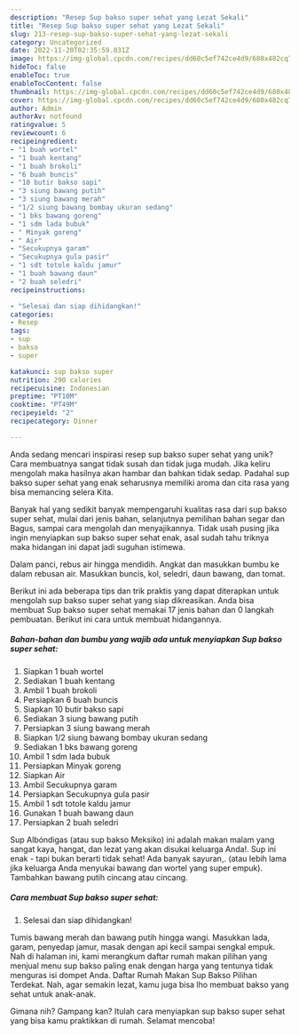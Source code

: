 ```yaml
---
description: "Resep Sup bakso super sehat yang Lezat Sekali"
title: "Resep Sup bakso super sehat yang Lezat Sekali"
slug: 213-resep-sup-bakso-super-sehat-yang-lezat-sekali
category: Uncategorized
date: 2022-11-20T02:35:59.031Z
image: https://img-global.cpcdn.com/recipes/dd60c5ef742ce4d9/680x482cq70/sup-bakso-super-sehat-foto-resep-utama.jpg
hideToc: false
enableToc: true
enableTocContent: false
thumbnail: https://img-global.cpcdn.com/recipes/dd60c5ef742ce4d9/680x482cq70/sup-bakso-super-sehat-foto-resep-utama.jpg
cover: https://img-global.cpcdn.com/recipes/dd60c5ef742ce4d9/680x482cq70/sup-bakso-super-sehat-foto-resep-utama.jpg
author: Admin
authorAv: notfound
ratingvalue: 5
reviewcount: 6
recipeingredient:
- "1 buah wortel"
- "1 buah kentang"
- "1 buah brokoli"
- "6 buah buncis"
- "10 butir bakso sapi"
- "3 siung bawang putih"
- "3 siung bawang merah"
- "1/2 siung bawang bombay ukuran sedang"
- "1 bks bawang goreng"
- "1 sdm lada bubuk"
- " Minyak goreng"
- " Air"
- "Secukupnya garam"
- "Secukupnya gula pasir"
- "1 sdt totole kaldu jamur"
- "1 buah bawang daun"
- "2 buah seledri"
recipeinstructions:

- "Selesai dan siap dihidangkan!"
categories:
- Resep
tags:
- sup
- bakso
- super

katakunci: sup bakso super 
nutrition: 290 calories
recipecuisine: Indonesian
preptime: "PT10M"
cooktime: "PT49M"
recipeyield: "2"
recipecategory: Dinner

---
```





Anda sedang mencari inspirasi resep sup bakso super sehat yang unik? Cara membuatnya sangat tidak susah dan tidak juga mudah. Jika keliru mengolah maka hasilnya akan hambar dan bahkan tidak sedap. Padahal sup bakso super sehat yang enak seharusnya memiliki aroma dan cita rasa yang bisa memancing selera Kita.





Banyak hal yang sedikit banyak mempengaruhi kualitas rasa dari sup bakso super sehat, mulai dari jenis bahan, selanjutnya pemilihan bahan segar dan Bagus, sampai cara mengolah dan menyajikannya. Tidak usah pusing jika ingin menyiapkan sup bakso super sehat enak,      asal sudah tahu triknya maka hidangan ini dapat jadi suguhan istimewa.














Dalam panci, rebus air hingga mendidih. Angkat dan masukkan bumbu ke dalam rebusan air. Masukkan buncis, kol, seledri, daun bawang, dan tomat.






Berikut ini ada beberapa tips dan trik praktis yang dapat diterapkan untuk mengolah sup bakso super sehat yang siap dikreasikan. Anda bisa membuat Sup bakso super sehat memakai 17 jenis bahan dan 0 langkah pembuatan. Berikut ini cara untuk membuat hidangannya.

<!--inarticleads1-->

##### Bahan-bahan dan bumbu yang wajib ada untuk menyiapkan Sup bakso super sehat:

1. Siapkan 1 buah wortel
1. Sediakan 1 buah kentang
1. Ambil 1 buah brokoli
1. Persiapkan 6 buah buncis
1. Siapkan 10 butir bakso sapi
1. Sediakan 3 siung bawang putih
1. Persiapkan 3 siung bawang merah
1. Siapkan 1/2 siung bawang bombay ukuran sedang
1. Sediakan 1 bks bawang goreng
1. Ambil 1 sdm lada bubuk
1. Persiapkan  Minyak goreng
1. Siapkan  Air
1. Ambil Secukupnya garam
1. Persiapkan Secukupnya gula pasir
1. Ambil 1 sdt totole kaldu jamur
1. Gunakan 1 buah bawang daun
1. Persiapkan 2 buah seledri


Sup Albóndigas (atau sup bakso Meksiko) ini adalah makan malam yang sangat kaya, hangat, dan lezat yang akan disukai keluarga Anda!. Sup ini enak - tapi bukan berarti tidak sehat! Ada banyak sayuran,. (atau lebih lama jika keluarga Anda menyukai bawang dan wortel yang super empuk). Tambahkan bawang putih cincang atau cincang. 

<!--inarticleads2-->

##### Cara membuat Sup bakso super sehat:


1. Selesai dan siap dihidangkan!

Tumis bawang merah dan bawang putih hingga wangi. Masukkan lada, garam, penyedap jamur, masak dengan api kecil sampai sengkal empuk. Nah di halaman ini, kami merangkum daftar rumah makan pilihan yang menjual menu sup bakso paling enak dengan harga yang tentunya tidak menguras isi dompet Anda. Daftar Rumah Makan Sup Bakso Pilihan Terdekat. Nah, agar semakin lezat, kamu juga bisa lho membuat bakso yang sehat untuk anak-anak. 

Gimana nih? Gampang kan? Itulah cara menyiapkan sup bakso super sehat yang bisa kamu praktikkan di rumah. Selamat mencoba!
